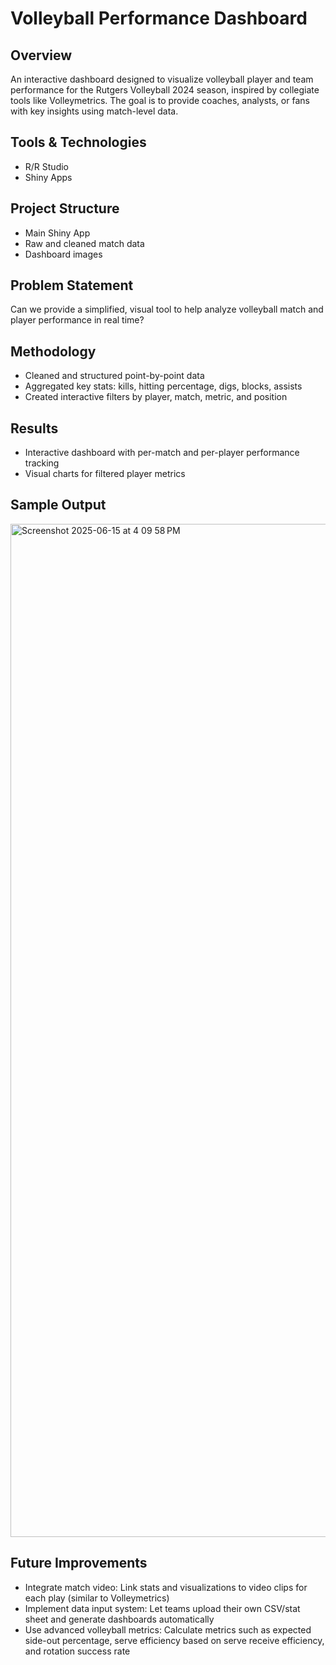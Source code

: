 # Volleyball Performance Dashboard

## Overview
An interactive dashboard designed to visualize volleyball player and team performance for the Rutgers Volleyball 2024 season, inspired by collegiate tools like Volleymetrics. The goal is to provide coaches, analysts, or fans with key insights using match-level data.

## Tools & Technologies
- R/R Studio
- Shiny Apps

## Project Structure
- Main Shiny App
- Raw and cleaned match data
- Dashboard images

## Problem Statement
Can we provide a simplified, visual tool to help analyze volleyball match and player performance in real time?

## Methodology
- Cleaned and structured point-by-point data
- Aggregated key stats: kills, hitting percentage, digs, blocks, assists
- Created interactive filters by player, match, metric, and position

## Results
- Interactive dashboard with per-match and per-player performance tracking
- Visual charts for filtered player metrics

## Sample Output
<img width="1621" alt="Screenshot 2025-06-15 at 4 09 58 PM" src="https://github.com/user-attachments/assets/49c3b611-16dc-46db-9790-b64bdd93ed0a" />

## Future Improvements
- Integrate match video: Link stats and visualizations to video clips for each play (similar to Volleymetrics)
- Implement data input system: Let teams upload their own CSV/stat sheet and generate dashboards automatically
- Use advanced volleyball metrics: Calculate metrics such as expected side-out percentage, serve efficiency based on serve receive efficiency, and rotation success rate
